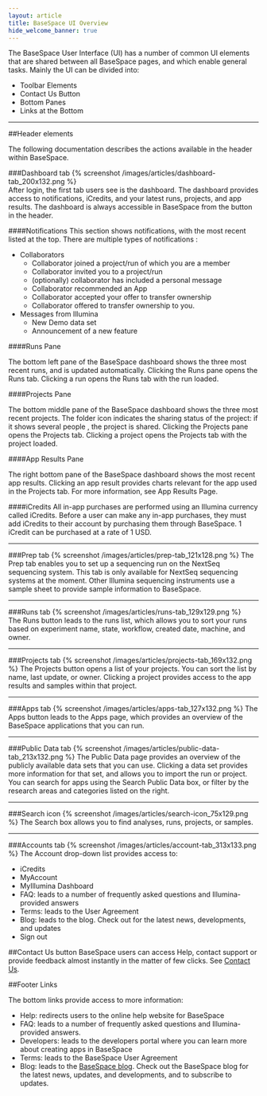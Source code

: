 ```yaml
---
layout: article
title: BaseSpace UI Overview
hide_welcome_banner: true
---
```


The BaseSpace User Interface (UI) has a number of common UI elements that are shared between all BaseSpace pages, and which enable general tasks. Mainly the UI can be divided into:

* Toolbar Elements
* Contact Us Button
* Bottom Panes
* Links at the Bottom

-----------------------
##Header elements

The following documentation describes the actions available in the header within BaseSpace.

###Dashboard tab
{% screenshot /images/articles/dashboard-tab_200x132.png %}  
After login, the first tab users see is the dashboard. The dashboard provides access to notifications, iCredits, and your latest runs, projects, and app results. The dashboard is always accessible in BaseSpace from the button in the header.

####Notifications
This section shows notifications, with the most recent listed at the top. There are multiple types of notifications :

* Collaborators
	- Collaborator joined a project/run of which you are a member
	- Collaborator invited you to a project/run
	- (optionally) collaborator has included a personal message
	- Collaborator recommended an App
	- Collaborator accepted your offer to transfer ownership
	- Collaborator offered to transfer ownership to you.
* Messages from Illumina
	- New Demo data set
	- Announcement of a new feature

####Runs Pane

The bottom left pane of the BaseSpace dashboard shows the three most recent runs, and is updated automatically.
Clicking the Runs pane opens the Runs tab. Clicking a run opens the Runs tab with the run loaded. 

####Projects Pane

The bottom middle pane of the BaseSpace dashboard shows the three most recent projects. The folder icon indicates the sharing status of the project: if it shows several people , the project is shared. Clicking the Projects pane opens the Projects tab. Clicking a project opens the Projects tab with the project loaded. 

####App Results Pane

The right bottom pane of the BaseSpace dashboard shows the most recent app results. Clicking an app result provides charts relevant for the app used in the Projects tab. For more information, see App Results Page.

####iCredits
All in-app purchases are performed using an Illumina currency called iCredits. Before a user can make any in-app purchases, they must add iCredits to their account by purchasing them through BaseSpace. 1 iCredit can be purchased at a rate of 1 USD. 

-----------------------
###Prep tab
{% screenshot /images/articles/prep-tab_121x128.png %}
The Prep tab enables you to set up a sequencing run on the NextSeq sequencing system. This tab is only available for NextSeq sequencing systems at the moment. Other Illumina sequencing instruments use a sample sheet to provide sample information to BaseSpace. 

-----------------------
###Runs tab
{% screenshot /images/articles/runs-tab_129x129.png %}  
The Runs button leads to the runs list, which allows you to sort your runs based on experiment name, state, workflow, created date, machine, and owner.

-----------------------
###Projects tab
{% screenshot /images/articles/projects-tab_169x132.png %}
The Projects button opens a list of your projects. You can sort the list by name, last update, or owner. Clicking a project provides access to the app results and samples within that project.

-----------------------
###Apps tab
{% screenshot /images/articles/apps-tab_127x132.png %}
The Apps button leads to the Apps page, which provides an overview of the BaseSpace applications that you can run.

-----------------------
###Public Data tab
{% screenshot /images/articles/public-data-tab_213x132.png %}
The Public Data page provides an overview of the publicly available data sets that you can use. Clicking a data set provides more information for that set, and allows you to import the run or project. You can search for apps using the Search Public Data box, or filter by the research areas and categories listed on the right. 

-----------------------
###Search icon
{% screenshot /images/articles/search-icon_75x129.png %}
The Search box allows you to find analyses, runs, projects, or samples. 

-----------------------
###Accounts tab
{% screenshot /images/articles/account-tab_313x133.png %}
The Account drop-down list provides access to:

- iCredits
- MyAccount 
- MyIllumina Dashboard
- FAQ: leads to a number of frequently asked questions and Illumina-provided answers
- Terms: leads to the User Agreement
- Blog: leads to the blog. Check out for the latest news, developments, and updates
- Sign out

##Contact Us button
BaseSpace users can access Help, contact support or provide feedback almost instantly in the matter of few clicks. See [Contact Us](/articles/descriptive/help-and-support).

##Footer Links

The bottom links provide access to more information:

- Help: redirects users to the online help website for BaseSpace
- FAQ: leads to a number of frequently asked questions and Illumina-provided answers.
- Developers: leads to the developers portal where you can learn more about creating apps in BaseSpace
- Terms: leads to the BaseSpace User Agreement
- Blog: leads to the [BaseSpace blog](http://blog.basespace.illumina.com). Check out the BaseSpace blog for the latest news, updates, and developments, and to subscribe to updates.
